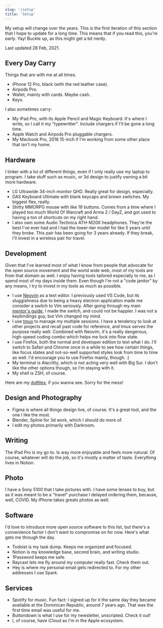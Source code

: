 ```yaml
---
slug: '/setup'
title: 'Setup'
---
```


My setup will change over the years. This is the first iteration of this section that I hope to update for a long time. This means that if you read this, you're early. Yay! Buckle up, as this might get a bit nerdy.

Last updated 28 Feb, 2021.

## Every Day Carry

Things that are with me at all times.

- iPhone 12 Pro, black (with the red leather case).
- Airpods Pro.
- Wallet, mainly with cards. Maybe cash.
- Keys.

I also sometimes carry:

- My iPad Pro, with its Apple Pencil and Magic Keyboard. It's where I write, so I call it my "typewritter". Include chargers if I'll be gone a long time.
- Apple Watch and Airpods Pro pluggable chargers.
- My Macbook Pro, 2018 15-inch if I'm working from some other place that isn't my home.

## Hardware

I tinker with a lot of different things, even if I only really use my laptop to program. I take stuff such as music, or 3d design to justify owning a bit more hardware.

- LG Ultrawide 34-inch monitor QHD. Really great for design, especially.
- DAS Keyboard Ultimate with blank keycaps and brown switches. My biggest flex, really.
- Shitty MMORPG mouse with like 18 buttons. Comes from a time where I played too much World Of Warcraft and Arma 2 / DayZ, and got used to having a ton of shortcuts on my right hand.
- I also own some Audio Technica ATH-M20X headphones. They're the best I've ever had and I had the lower-tier model for like 5 years until they broke. This pair has been going for 3 years already. If they break, I'll invest in a wireless pair for travel.

## Development

Given that I've learned most of what I know from people that advocate for the open source movement and the world wide web, most of my tools are from that domain as well. I enjoy having tools tailored especially to me, as I spend most of my days inside them. Even though I'm not a "code janitor" by any means, I try to invest in my tools as much as possible.

- I use [Neovim](https://neovim.io/) as a text editor. I previously used VS Code, but its sluggishness due to being a heavy electron application made me consider a switch to Vim seriously. After going through my main [mentor's guide](https://github.com/bpierre/switch-to-vim-for-good), I made the switch, and could not be happier. I was not a keybindings guy, but Vim changed my mind.
- I use [tmux](https://tmux.github.io/) to manage my multiple sessions. I have a tendency to look at other projects and recall past code for reference, and tmux serves the purpose really well. Combined with Neovim, it's a really dangerous, high-speed coding combo which helps me lock into flow state.
- I use Firefox, both the normal and developer edition to test what I do. I'll switch to Safari and Chrome once in a while to see how certain things, like focus states and not-so-well supported styles look from time to time as well. I'd encourage you to use Firefox mainly, though. :)
- My terminal is Alacritty, which is not acting very well with Big Sur. I don't like the other options though, so I'm staying with it.
- My shell is ZSH, of course.

Here are my [dotfiles](https://github.com/Evalir/dotfiles), if you wanna see. Sorry for the mess!

## Design and Photography

- Figma is where all things design live, of course. It's a great tool, and the one I like the most.
- Blender, Spline for 3d work, which I should do more of.
- I edit my photos primarily with Darkroom.

## Writing

The iPad Pro is my go to. Is way more enjoyable and feels more natural. Of course, whatever will do the job, so it's mostly a matter of taste. Everything lives in Notion.

## Photo

I have a Sony 5100 that I take pictures with. I have some lenses to buy, but as it was meant to be a "travel" purchase I delayed ordering them, because, well, COVID. My iPhone takes greats photos as well.

## Software

I'd love to introduce more open source software to this list, but there's a convenience factor I don't want to compromise on for now. Here's what gets me through the day.

- Todoist is my task dump. Keeps me organized and focused.
- Notion is my knowledge base, second brain, and writing studio.
- 1Password keeps me safe.
- Raycast lets me fly around my computer really fast. Check them out.
- Hey is where my personal email gets redirected to. For my other addresses I use Spark.

## Services

- Spotify for music. Fun fact: I signed up for it the same day they became available at the Dominican Republic, around 7 years ago. That was the first time email was useful for me.
- Buttondown is what I use for my newsletter, unscripted. Check it out!
- I, of course, have iCloud as I'm in the Apple ecosystem.
